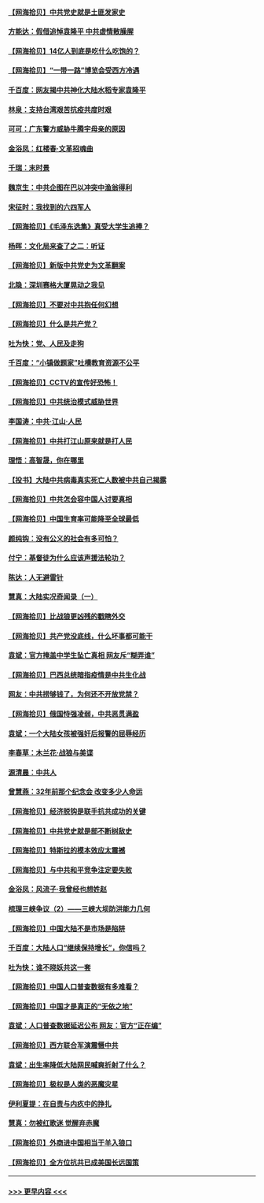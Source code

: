 #### [【网海拾贝】中共党史就是土匪发家史](../pages/nsc993/n12976478.md?t=05271002) 
#### [方能达：假借追悼袁隆平 中共虚情散臊腥](../pages/nsc993/n12976396.md?t=05271002) 
#### [【网海拾贝】14亿人到底是吃什么吃饱的？](../pages/nsc993/n12974125.md?t=05271002) 
#### [【网海拾贝】“一带一路”博览会受西方冷遇](../pages/nsc993/n12971787.md?t=05271002) 
#### [千百度：网友揭中共神化大陆水稻专家袁隆平](../pages/nsc993/n12971733.md?t=05271002) 
#### [林泉：支持台湾艰苦抗疫共度时艰](../pages/nsc993/n12971350.md?t=05271002) 
#### [可可：广东警方威胁牛腾宇母亲的原因](../pages/nsc993/n12971100.md?t=05271002) 
#### [金浴凤：红楼春·文革招魂曲](../pages/nsc993/n12970354.md?t=05271002) 
#### [千瑞：末时景](../pages/nsc993/n12970337.md?t=05271002) 
#### [魏京生：中共企图在巴以冲突中渔翁得利](../pages/nsc993/n12970286.md?t=05271002) 
#### [宋征时：我找到的六四军人](../pages/nsc993/n12970213.md?t=05271002) 
#### [【网海拾贝】《毛泽东选集》真受大学生追捧？](../pages/nsc993/n12968779.md?t=05271002) 
#### [杨晖：文化局来查了之二：听证](../pages/nsc993/n12966528.md?t=05271002) 
#### [【网海拾贝】新版中共党史为文革翻案](../pages/nsc993/n12967526.md?t=05271002) 
#### [北隐：深圳赛格大厦晃动之我见](../pages/nsc993/n12967393.md?t=05271002) 
#### [【网海拾贝】不要对中共抱任何幻想](../pages/nsc993/n12965222.md?t=05271002) 
#### [【网海拾贝】什么是共产党？](../pages/nsc993/n12962781.md?t=05271002) 
#### [吐为快：党、人民及走狗](../pages/nsc993/n12962747.md?t=05271002) 
#### [千百度：“小镇做题家”吐槽教育资源不公平](../pages/nsc993/n12962705.md?t=05271002) 
#### [【网海拾贝】CCTV的宣传好恐怖！](../pages/nsc993/n12959984.md?t=05271002) 
#### [【网海拾贝】中共统治模式威胁世界](../pages/nsc993/n12957622.md?t=05271002) 
#### [李国涛：中共‧江山‧人民](../pages/nsc993/n12957502.md?t=05271002) 
#### [【网海拾贝】中共打江山原来就是打人民](../pages/nsc993/n12954345.md?t=05271002) 
#### [理悟：高智晟，你在哪里](../pages/nsc993/n12953115.md?t=05271002) 
#### [【投书】大陆中共病毒真实死亡人数被中共自己揭露](../pages/nsc993/n12953050.md?t=05271002) 
#### [【网海拾贝】中共怎会容中国人讨要真相](../pages/nsc993/n12952161.md?t=05271002) 
#### [【网海拾贝】中国生育率可能降至全球最低](../pages/nsc993/n12948793.md?t=05271002) 
#### [颜纯钩：没有公义的社会有多可怕？](../pages/nsc993/n12947626.md?t=05271002) 
#### [付宁：基督徒为什么应该声援法轮功？](../pages/nsc993/n12947233.md?t=05271002) 
#### [陈达：人无避雷针](../pages/nsc993/n12947098.md?t=05271002) 
#### [慧真：大陆实况奇闻录（一）](../pages/nsc993/n12945811.md?t=05271002) 
#### [【网海拾贝】比战狼更凶残的戳瞎外交](../pages/nsc993/n12945717.md?t=05271002) 
#### [【网海拾贝】共产党没底线，什么坏事都可能干](../pages/nsc993/n12942090.md?t=05271002) 
#### [袁斌：官方掩盖中学生坠亡真相 网友斥“糊弄谁”](../pages/nsc993/n12942029.md?t=05271002) 
#### [【网海拾贝】巴西总统暗指疫情是中共生化战](../pages/nsc993/n12938999.md?t=05271002) 
#### [网友：中共捞够钱了，为何还不开放党禁？](../pages/nsc993/n12938952.md?t=05271002) 
#### [【网海拾贝】俄国恃强凌弱，中共恶贯满盈](../pages/nsc993/n12936626.md?t=05271002) 
#### [袁斌：一个大陆女孩被强奸后报警的屈辱经历](../pages/nsc993/n12936547.md?t=05271002) 
#### [李春草：木兰花·战狼与美谍](../pages/nsc993/n12935995.md?t=05271002) 
#### [源清晨：中共人](../pages/nsc993/n12935589.md?t=05271002) 
#### [曾慧燕：32年前那个纪念会 改变多少人命运](../pages/nsc993/n12934233.md?t=05271002) 
#### [【网海拾贝】经济脱钩是联手抗共成功的关键](../pages/nsc993/n12934176.md?t=05271002) 
#### [【网海拾贝】中共党史就是部不断树敌史](../pages/nsc993/n12932844.md?t=05271002) 
#### [【网海拾贝】特斯拉的模本效应太震撼](../pages/nsc993/n12925626.md?t=05271002) 
#### [【网海拾贝】与中共和平竞争注定要失败](../pages/nsc993/n12923326.md?t=05271002) 
#### [金浴凤：风流子‧我曾经也想姓赵](../pages/nsc993/n12920911.md?t=05271002) 
#### [梳理三峡争议（2）——三峡大坝防洪能力几何](../pages/nsc993/n12920173.md?t=05271002) 
#### [【网海拾贝】中国大陆不是市场是陷阱](../pages/nsc993/n12920143.md?t=05271002) 
#### [千百度：大陆人口“继续保持增长”，你信吗？](../pages/nsc993/n12918946.md?t=05271002) 
#### [吐为快：谁不晓妖共这一套](../pages/nsc993/n12918941.md?t=05271002) 
#### [【网海拾贝】中国人口普查数据有多难看？](../pages/nsc993/n12917822.md?t=05271002) 
#### [【网海拾贝】中国才是真正的“无依之地”](../pages/nsc993/n12915845.md?t=05271002) 
#### [袁斌：人口普查数据延迟公布 网友：官方“正在编”](../pages/nsc993/n12915748.md?t=05271002) 
#### [【网海拾贝】西方联合军演震慑中共](../pages/nsc993/n12913466.md?t=05271002) 
#### [袁斌：出生率降低大陆网民喊爽折射了什么？](../pages/nsc993/n12913365.md?t=05271002) 
#### [【网海拾贝】极权是人类的恶魔灾星](../pages/nsc993/n12910697.md?t=05271002) 
#### [伊利夏提：在自责与内疚中的挣扎](../pages/nsc993/n12910493.md?t=05271002) 
#### [慧真：勿被红歌迷 觉醒弃赤魔](../pages/nsc993/n12910485.md?t=05271002) 
#### [【网海拾贝】外商进中国相当于羊入狼口](../pages/nsc993/n12908274.md?t=05271002) 
#### [【网海拾贝】全方位抗共已成美国长远国策](../pages/nsc993/n12906878.md?t=05271002) 

----
#### [ >>> 更早内容 <<< ](../indexes/nsc993-earlier.md)
